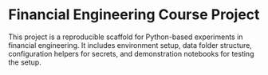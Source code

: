 # Financial Engineering Course Project
This project is a reproducible scaffold for Python-based experiments in financial engineering. It includes environment setup, data folder structure, configuration helpers for secrets, and demonstration notebooks for testing the setup.


